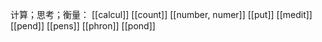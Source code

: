 
计算；思考；衡量：
[[calcul]]
[[count]]
[[number, numer]]
[[put]]
[[medit]]
[[pend]]
[[pens]]
[[phron]]
[[pond]]

